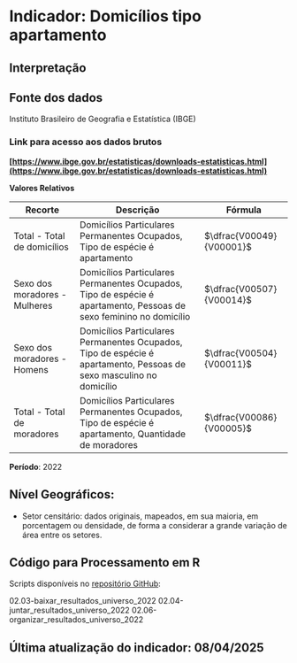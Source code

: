 # Indicador: Domicílios tipo apartamento

## Interpretação


## Fonte dos dados
Instituto Brasileiro de Geografia e Estatística (IBGE)

### Link para acesso aos dados brutos
**[https://www.ibge.gov.br/estatisticas/downloads-estatisticas.html](https://www.ibge.gov.br/estatisticas/downloads-estatisticas.html)**

**Valores Relativos**

|Recorte|Descrição  |Fórmula
|--|--|--|
|Total - Total de domicílios|Domicílios Particulares Permanentes Ocupados, Tipo de espécie é apartamento|$\dfrac{V00049}{V00001}$|
|Sexo dos moradores - Mulheres|Domicílios Particulares Permanentes Ocupados, Tipo de espécie é apartamento, Pessoas de sexo feminino no domicílio|$\dfrac{V00507}{V00014}$|
|Sexo dos moradores - Homens|Domicílios Particulares Permanentes Ocupados, Tipo de espécie é apartamento, Pessoas de sexo masculino no domicílio|$\dfrac{V00504}{V00011}$|
|Total - Total de moradores|Domicílios Particulares Permanentes Ocupados, Tipo de espécie é apartamento, Quantidade de moradores|$\dfrac{V00086}{V00005}$|

**Período**: 2022

## Nível Geográficos:

 - Setor censitário: dados originais, mapeados, em sua maioria, em porcentagem ou densidade, de forma a considerar a grande variação de área entre os setores.

## Código para Processamento em R
Scripts disponíveis no [repositório GitHub](https://github.com/cem-usp/georedus):

02.03-baixar_resultados_universo_2022
02.04-juntar_resultados_universo_2022
02.06-organizar_resultados_universo_2022

## Última atualização do indicador: 08/04/2025
